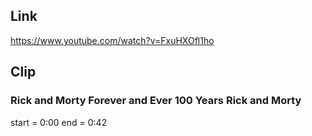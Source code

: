 ## Link
https://www.youtube.com/watch?v=FxuHXOfl1ho

## Clip

### Rick and Morty Forever and Ever 100 Years Rick and Morty
start = 0:00
end = 0:42